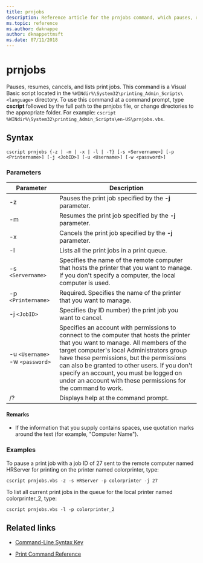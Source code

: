 ```yaml
---
title: prnjobs
description: Reference article for the prnjobs command, which pauses, resumes, cancels, and lists print jobs.
ms.topic: reference
ms.author: daknappe
author: dknappettmsft
ms.date: 07/11/2018
---
```



# prnjobs



Pauses, resumes, cancels, and lists print jobs. This command is a Visual Basic script located in the `%WINdir%\System32\printing_Admin_Scripts\<language>` directory. To use this command at a command prompt, type **cscript** followed by the full path to the prnjobs file, or change directories to the appropriate folder. For example: `cscript %WINdir%\System32\printing_Admin_Scripts\en-US\prnjobs.vbs`.

## Syntax

```
cscript prnjobs {-z | -m | -x | -l | -?} [-s <Servername>] [-p <Printername>] [-j <JobID>] [-u <Username>] [-w <password>]
```

### Parameters

| Parameter | Description |
|--|--|
| -z | Pauses the print job specified by the **-j** parameter. |
| -m | Resumes the print job specified by the **-j** parameter. |
| -x | Cancels the print job specified by the **-j** parameter. |
| -l | Lists all the print jobs in a print queue. |
| -s `<Servername>` | Specifies the name of the remote computer that hosts the printer that you want to manage. If you don't specify a computer, the local computer is used. |
| -p `<Printername>` | Required. Specifies the name of the printer that you want to manage. |
| -j `<JobID>` | Specifies (by ID number) the print job you want to cancel. |
| -u `<Username>` -w `<password>` | Specifies an account with permissions to connect to the computer that hosts the printer that you want to manage. All members of the target computer's local Administrators group have these permissions, but the permissions can also be granted to other users. If you don't specify an account, you must be logged on under an account with these permissions for the command to work. |
| /? | Displays help at the command prompt. |

#### Remarks

- If the information that you supply contains spaces, use quotation marks around the text (for example, "Computer Name").

### Examples

To pause a print job with a job ID of 27 sent to the remote computer named HRServer for printing on the printer named colorprinter, type:

```
cscript prnjobs.vbs -z -s HRServer -p colorprinter -j 27
```

To list all current print jobs in the queue for the local printer named colorprinter_2, type:

```
cscript prnjobs.vbs -l -p colorprinter_2
```

## Related links

- [Command-Line Syntax Key](command-line-syntax-key.md)

- [Print Command Reference](print-command-reference.md)
